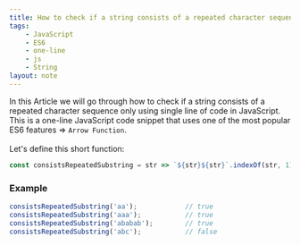 ```yaml
---
title: How to check if a string consists of a repeated character sequence in JavaScript
tags:
    - JavaScript
    - ES6
    - one-line
    - js
    - String
layout: note
---
```




In this Article we will go through how to check if a string consists of a repeated character sequence only using single line of code in JavaScript.
This is a one-line JavaScript code snippet that uses one of the most popular ES6 features => `Arrow Function`.
<br/>
<br/>
Let's define this short function:

```js {.wrap}
const consistsRepeatedSubstring = str => `${str}${str}`.indexOf(str, 1) !== str.length;
```

### Example

```js {.wrap}
consistsRepeatedSubstring('aa');            // true
consistsRepeatedSubstring('aaa');           // true
consistsRepeatedSubstring('ababab');        // true
consistsRepeatedSubstring('abc');           // false
```